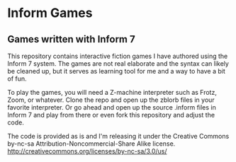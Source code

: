# Inform Games

## Games written with Inform 7

This repository contains interactive fiction games I have authored using the Inform 7 system. The games are not real elaborate and the syntax can likely be cleaned up, but it serves as learning tool for me and a way to have a bit of fun.

To play the games, you will need a Z-machine interpreter such as Frotz, Zoom, or whatever. Clone the repo and open up the zblorb files in your favorite interpreter. Or go ahead and open up the source .inform files in Inform 7 and play from there or even fork this repository and adjust the code.

The code is provided as is and I'm releasing it under the Creative Commons by-nc-sa Attribution-Noncommercial-Share Alike license. http://creativecommons.org/licenses/by-nc-sa/3.0/us/
